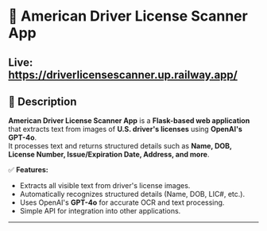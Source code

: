 # 🚗 American Driver License Scanner App  

## Live: https://driverlicensescanner.up.railway.app/

## 📌 Description  
**American Driver License Scanner App** is a **Flask-based web application** that extracts text from images of **U.S. driver's licenses** using **OpenAI's GPT-4o**.  
It processes text and returns structured details such as **Name, DOB, License Number, Issue/Expiration Date, Address, and more**.  

✅ **Features:**  
- Extracts all visible text from driver's license images.  
- Automatically recognizes structured details (Name, DOB, LIC#, etc.).  
- Uses OpenAI's **GPT-4o** for accurate OCR and text processing.  
- Simple API for integration into other applications. 

---
